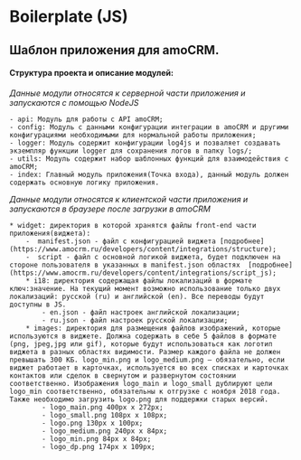 # Boilerplate (JS)

## Шаблон приложения для amoCRM. 

#### Структура проекта и описание модулей:

_Данные модули относятся к серверной части приложения и запускаются с помощью NodeJS_

    - api: Модуль для работы c API amoCRM;
    - config: Модуль с данными конфигурации интеграции в amoCRM и другими конфигурациями необходимыми для нормальной работы приложения;
    - logger: Модуль содержит конфигурации log4js и позваляет создавать экземпляр функции logger для сохранения логов в папку logs/;
    - utils: Модуль содержит набор шаблонных функций для взаимодействия с amoCRM;
    - index: Главный модуль приложения(Точка входа), данный модуль должен содержать основную логику приложения.
    
_Данные модули относятся к клиентской части приложения и запускаются в браузере после загрузки в amoCRM_

    * widget: директория в которой хранятся файлы front-end части приложения(виджета):
        -  manifest.json - файл с конфигурацией виджета [подробнее](https://www.amocrm.ru/developers/content/integrations/structure);
        -  script - файл с основной логикой виджета, будет подключен на стороне пользователя в указанных в manifest.json областях  [подробнее](https://www.amocrm.ru/developers/content/integrations/script_js);
        * i18: директория содержащая файлы локализаций в формате ключ:значение. На текущий момент возможно использование только двух локализаций: русской (ru) и английской (en). Все переводы будут доступны в JS.
            - en.json - файл настроек английской локализации;
            - ru.json - файл настроек русской локализации;
        * images: директория для размещения файлов изображений, которые используются в виджете. Должна содержать в себе 5 файлов в формате (png, jpeg,jpg или gif), которые будут использоваться как логотип виджета в разных областях видимости. Размер каждого файла не должен превышать 300 КБ. logo_min.png и logo_medium.png — обязательно, если виджет работает в карточках, используется во всех списках и карточках контактов или сделок в свернутом и развернутом состоянии соответственно. Изображения logo_main и logo_small дублируют цели logo_min соответственно, обязательны к отгрузке с ноября 2018 года. Также необходимо загрузить logo.png для поддержки старых версий.
            - logo_main.png 400px x 272px;
            - logo_small.png 108px x 108px;
            - logo.png 130px x 100px;
            - logo_medium.png 240px x 84px;
            - logo_min.png 84px x 84px;
            - logo_dp.png 174px x 109px;
    